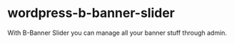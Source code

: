 wordpress-b-banner-slider
=========================

With B-Banner Slider you can manage all your banner stuff through admin.

